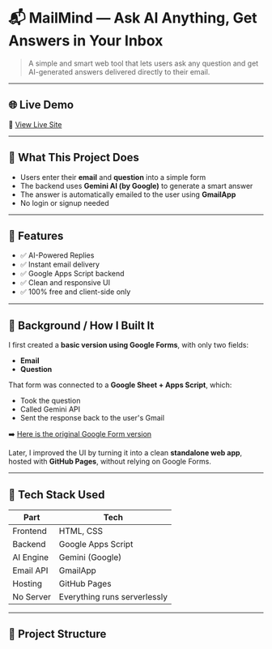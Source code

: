 # 📬 MailMind — Ask AI Anything, Get Answers in Your Inbox

> A simple and smart web tool that lets users ask any question and get AI-generated answers delivered directly to their email.

---

## 🌐 Live Demo

🔗 [View Live Site](https://alihaider-dev01.github.io/MailMind/)

---

## 📌 What This Project Does

- Users enter their **email** and **question** into a simple form
- The backend uses **Gemini AI (by Google)** to generate a smart answer
- The answer is automatically emailed to the user using **GmailApp**
- No login or signup needed

---

## 🚀 Features

- ✅ AI-Powered Replies
- ✅ Instant email delivery
- ✅ Google Apps Script backend
- ✅ Clean and responsive UI
- ✅ 100% free and client-side only

---

## 🧠 Background / How I Built It

I first created a **basic version using Google Forms**, with only two fields:  
- **Email**  
- **Question**

That form was connected to a **Google Sheet + Apps Script**, which:
- Took the question
- Called Gemini API
- Sent the response back to the user's Gmail

➡️ [Here is the original Google Form version](https://docs.google.com/forms/d/e/1FAIpQLSdOEQJNYlfounbOlJX-Su3MUC9nBAKpQnVZA-DiU0p9XVThmA/viewform?usp=dialog)

Later, I improved the UI by turning it into a clean **standalone web app**, hosted with **GitHub Pages**, without relying on Google Forms.

---

## 🧰 Tech Stack Used

| Part       | Tech |
|------------|------|
| Frontend   | HTML, CSS |
| Backend    | Google Apps Script |
| AI Engine  | Gemini (Google) |
| Email API  | GmailApp |
| Hosting    | GitHub Pages |
| No Server  | Everything runs serverlessly |

---

## 📂 Project Structure

